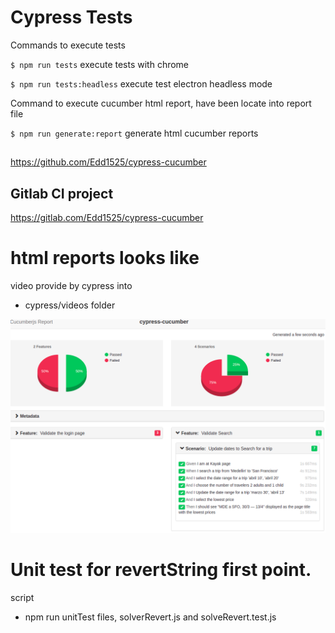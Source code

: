 # Cypress Tests

Commands to execute tests

`$ npm run tests` execute tests with chrome

`$ npm run tests:headless` execute test electron headless mode

Command to execute cucumber html report, have been locate into report file

`$ npm run generate:report` generate html cucumber reports

##
https://github.com/Edd1525/cypress-cucumber

## Gitlab CI project

https://gitlab.com/Edd1525/cypress-cucumber

# html reports looks like

video provide by cypress into 
 - cypress/videos folder

![Alt text](reportHtmlKayak.png?raw=true "Title")

# Unit test for revertString first point.
script
- npm run unitTest
files, solverRevert.js and solveRevert.test.js
